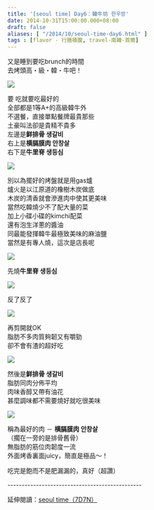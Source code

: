 ```yaml
---
title: '[seoul time] Day6：韓牛坊 한우방'
date: 2014-10-31T15:00:00.000+08:00
draft: false
aliases: [ "/2014/10/seoul-time-day6.html" ]
tags : [flavor - 行膳積腹, travel-南韓-首爾]
---
```


又是睡到要吃brunch的時間  
去烤頭高・級・韓・牛吧！  

![](/images/seoul6a1.jpg)

要 吃就要吃最好的  
全部都是1等A+的高級韓牛外  
不選餐，直接單點餐牌最貴那些  
土豪叫法卻是貴精不貴多  
左邊是**鲜排骨 생갈비**  
右上是**横膈膜肉 안창살**  
右下是**牛里脊 생등심**  

![](/images/seoul6a2.jpg)

別以為擺好的烤盤就是用gas爐  
爐火是以江原道的橡樹木炭做底  
木炭的清香就會滲進肉中使其更美味  
當然吃韓燒少不了配大量的菜  
加上小碟小碟的kimchi配菜  
還有泡生洋蔥的醬油  
同最能發揮韓牛最極致美味的麻油鹽  
當然是有專人燒，這次是店長呢  

![](/images/seoul6a3.jpg)

先燒**牛里脊 생등심**  

![](/images/seoul6a4.jpg)

反了反了  

![](/images/seoul6a.jpg)

再剪開就OK  
脂肪不多肉質夠韌又有嚼勁  
卻不會有渣的超好吃  

![](/images/seoul6a5.jpg)

然後是**鲜排骨 생갈비**  
脂肪同肉分佈平均  
肉味香醇又帶有油花  
甚麼調味都不需要燒好就吃很美味  

![](/images/seoul6a6.jpg)

稱為最好的肉 － **横膈膜肉 안창살**  
（擱在一旁的是排骨舊骨）  
無脂肪的筋位肉韌度一流  
外面烤香裏面juicy，簡直是極品～！  
  
吃完是飽而不是肥漏漏的，真好（超讚）  
  
\-----------------------------------------------  
  
延伸閱讀：[seoul time（7D7N）](https://hidie.net/seoul7d7n/)
